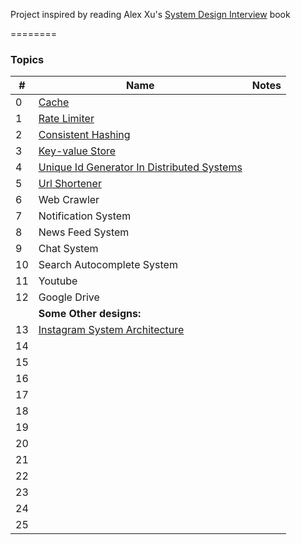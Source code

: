 Project inspired by reading Alex Xu's  [System Design Interview](https://www.amazon.com/System-Design-Interview-insiders-Second/dp/B08CMF2CQF) book

========

### Topics


| #   | Name                                                                 | Notes |
|-----|----------------------------------------------------------------------|-------|
| 0   | [Cache](cache/README.md)                                             |       |
| 1   | [Rate Limiter](rate_limiter/README.md)                               |       |
| 2   | [Consistent Hashing](consistent_hashing/README.md)                   |       |
| 3   | [Key-value Store](key_value_store/README.md)                         |       |
| 4   | [Unique Id Generator In Distributed Systems](id_generator/README.md) |       |
| 5   | [Url Shortener](url_shortener/README.md)                             |       |
| 6   | Web Crawler                                                          |       |
| 7   | Notification System                                                  |       |
| 8   | News Feed System                                                     |       |
| 9   | Chat System                                                          |       |
| 10  | Search Autocomplete System                                           |       |
| 11  | Youtube                                                              |       |
| 12  | Google Drive                                                         |       |
|     | <b>Some Other designs: </b>                                          |       |
| 13  | [Instagram System Architecture](instagram/README.md)                 |       |
| 14  |                                                                      |       |
| 15  |                                                                      |       |
| 16  |                                                                      |       |
| 17  |                                                                      |       |
| 18  |                                                                      |       |
| 19  |                                                                      |       |
| 20  |                                                                      |       |
| 21  |                                                                      |       |
| 22  |                                                                      |       |
| 23  |                                                                      |       |
| 24  |                                                                      |       |
| 25  |                                                                      |       |



